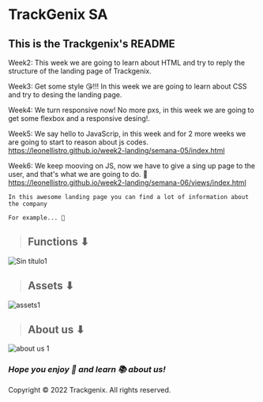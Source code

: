 # TrackGenix SA
## This is the Trackgenix's README
Week2:
This week we are going to learn about HTML and try to reply the structure of the landing page of Trackgenix.

Week3:
Get some style 😘!!! In this week we are going to learn about CSS and try to desing the landing page.

Week4:
We turn responsive now! No more pxs, in this week we are going to get some flexbox and a responsive desing!.

Week5:
We say hello to JavaScrip, in this week and for 2 more weeks we are going to start to reason about js codes.
https://leonellistro.github.io/week2-landing/semana-05/index.html

Week6:
We keep mooving on JS, now we have to give a sing up page to the user, and that's what we are going to do. 🥳
https://leonellistro.github.io/week2-landing/semana-06/views/index.html

```
In this awesome landing page you can find a lot of information about the company 

For example... 🧐
```
>## Functions ⬇
![Sin título1](https://user-images.githubusercontent.com/101256186/159829003-61416703-cb8a-430e-8648-2413919526e1.png)
>## Assets ⬇
![assets1](https://user-images.githubusercontent.com/101256186/159828805-9d0d1008-ab5a-4eec-ac4c-6b4bf66b82d8.png)
>## About us ⬇
![about us 1](https://user-images.githubusercontent.com/101256186/159828182-9e0f3e9c-02cd-4bc2-982e-8eca51b1972c.png)

### _Hope you enjoy 🎉 and learn 📚 about us!_ 

Copyright © 2022 Trackgenix. All rights reserved.
